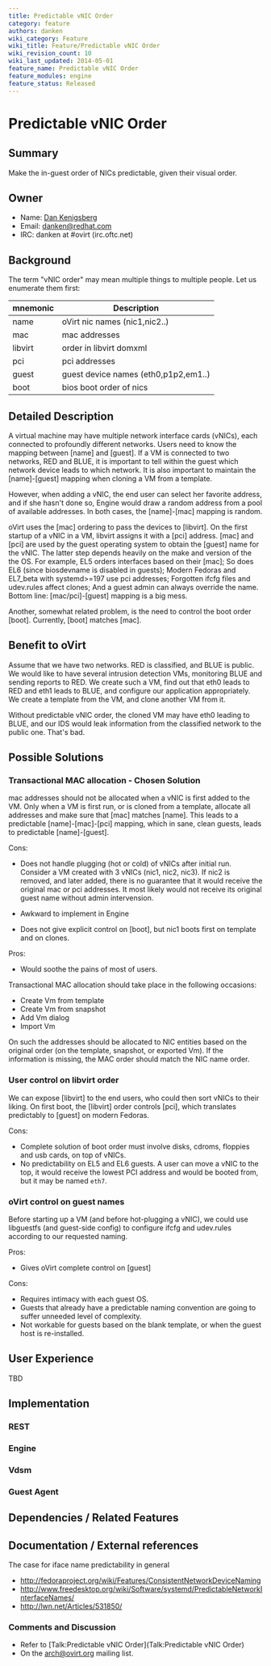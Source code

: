 ```yaml
---
title: Predictable vNIC Order
category: feature
authors: danken
wiki_category: Feature
wiki_title: Feature/Predictable vNIC Order
wiki_revision_count: 10
wiki_last_updated: 2014-05-01
feature_name: Predictable vNIC Order
feature_modules: engine
feature_status: Released
---
```


# Predictable vNIC Order

## Summary

Make the in-guest order of NICs predictable, given their visual order.

## Owner

*   Name: [ Dan Kenigsberg](User:danken)
*   Email: <danken@redhat.com>
*   IRC: danken at #ovirt (irc.oftc.net)

## Background

The term "vNIC order" may mean multiple things to multiple people. Let us enumerate them first:

| mnemonic | Description                          |
|----------|--------------------------------------|
| name     | oVirt nic names (nic1,nic2..)        |
| mac      | mac addresses                        |
| libvirt  | order in libvirt domxml              |
| pci      | pci addresses                        |
| guest    | guest device names (eth0,p1p2,em1..) |
| boot     | bios boot order of nics              |

## Detailed Description

A virtual machine may have multiple network interface cards (vNICs), each connected to profoundly different networks. Users need to know the mapping between [name] and [guest]. If a VM is connected to two networks, RED and BLUE, it is important to tell within the guest which network device leads to which network. It is also important to maintain the [name]-[guest] mapping when cloning a VM from a template.

However, when adding a vNIC, the end user can select her favorite address, and if she hasn't done so, Engine would draw a random address from a pool of available addresses. In both cases, the [name]-[mac] mapping is random.

oVirt uses the [mac] ordering to pass the devices to [libvirt]. On the first startup of a vNIC in a VM, libvirt assigns it with a [pci] address. [mac] and [pci] are used by the guest operating system to obtain the [guest] name for the vNIC. The latter step depends heavily on the make and version of the the OS. For example, EL5 orders interfaces based on their [mac]; So does EL6 (since biosdevname is disabled in guests); Modern Fedoras and EL7_beta with systemd>=197 use pci addresses; Forgotten ifcfg files and udev.rules affect clones; And a guest admin can always override the name. Bottom line: [mac/pci]-[guest] mapping is a big mess.

Another, somewhat related problem, is the need to control the boot order [boot]. Currently, [boot] matches [mac].

## Benefit to oVirt

Assume that we have two networks. RED is classified, and BLUE is public. We would like to have several intrusion detection VMs, monitoring BLUE and sending reports to RED. We create such a VM, find out that eth0 leads to RED and eth1 leads to BLUE, and configure our application appropriately. We create a template from the VM, and clone another VM from it.

Without predictable vNIC order, the cloned VM may have eth0 leading to BLUE, and our IDS would leak information from the classified network to the public one. That's bad.

## Possible Solutions

### Transactional MAC allocation - Chosen Solution

mac addresses should not be allocated when a vNIC is first added to the VM. Only when a VM is first run, or is cloned from a template, allocate all addresses and make sure that [mac] matches [name]. This leads to a predictable [name]-[mac]-[pci] mapping, which in sane, clean guests, leads to predictable [name]-[guest].

Cons:

*   Does not handle plugging (hot or cold) of vNICs after initial run. Consider a VM created with 3 vNICs (nic1, nic2, nic3). If nic2 is removed, and later added, there is no guarantee that it would receive the original mac or pci addresses. It most likely would not receive its original guest name without admin intervension.

<!-- -->

*   Awkward to implement in Engine

<!-- -->

*   Does not give explicit control on [boot], but nic1 boots first on template and on clones.

Pros:

*   Would soothe the pains of most of users.

Transactional MAC allocation should take place in the following occasions:

*   Create Vm from template
*   Create Vm from snapshot
*   Add Vm dialog
*   Import Vm

On such the addresses should be allocated to NIC entities based on the original order (on the template, snapshot, or exported Vm). If the information is missing, the MAC order should match the NIC name order.

### User control on libvirt order

We can expose [libvirt] to the end users, who could then sort vNICs to their liking. On first boot, the [libvirt] order controls [pci], which translates predictably to [guest] on modern Fedoras.

Cons:

*   Complete solution of boot order must involve disks, cdroms, floppies and usb cards, on top of vNICs.
*   No predictability on EL5 and EL6 guests. A user can move a vNIC to the top, it would receive the lowest PCI address and would be booted from, but it may be named `eth7`.

### oVirt control on guest names

Before starting up a VM (and before hot-plugging a vNIC), we could use libguestfs (and guest-side config) to configure ifcfg and udev.rules according to our requested naming.

Pros:

*   Gives oVirt complete control on [guest]

Cons:

*   Requires intimacy with each guest OS.
*   Guests that already have a predictable naming convention are going to suffer unneeded level of complexity.
*   Not workable for guests based on the blank template, or when the guest host is re-installed.

## User Experience

TBD

## Implementation

### REST

### Engine

### Vdsm

### Guest Agent

## Dependencies / Related Features

## Documentation / External references

The case for iface name predictability in general

*   <http://fedoraproject.org/wiki/Features/ConsistentNetworkDeviceNaming>
*   <http://www.freedesktop.org/wiki/Software/systemd/PredictableNetworkInterfaceNames/>
*   <http://lwn.net/Articles/531850/>

### Comments and Discussion

*   Refer to [Talk:Predictable vNIC Order](Talk:Predictable vNIC Order)
*   On the arch@ovirt.org mailing list.

